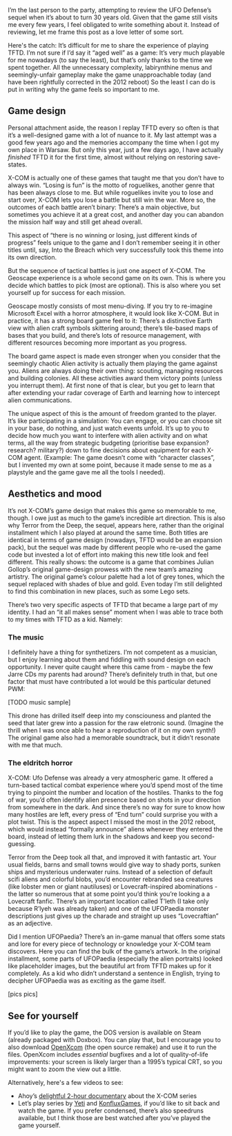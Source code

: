 <!--
.. title: A look back at X-COM: Terror From The Deep
.. slug: a-look-back-at-x-com-tftd
.. date: 2023-09-03 12:00:00 UTC
.. tags:
.. category:
.. link:
.. description:
.. type: text
.. status: draft
-->

I’m the last person to the party, attempting to review the UFO Defense’s sequel when it’s about to turn 30 years old. Given that the game still visits me every few years, I feel obligated to write something about it. Instead of reviewing, let me frame this post as a love letter of some sort.

Here's the catch: It’s difficult for me to share the experience of playing TFTD. I’m not sure if I’d say it “aged well” as a game: It’s very much playable for me nowadays (to say the least), but that’s only thanks to the time we spent together. All the unnecessary complexity, labirynthine menus and seemingly-unfair gameplay make the game unapproachable today (and have been rightfully corrected in the 2012 reboot) So the least I can do is put in writing why the game feels so important to me.

<!--more-->

## Game design

Personal attachment aside, the reason I replay TFTD every so often is that it’s a well-designed game with a lot of nuance to it. My last attempt was a good few years ago and the memories accompany the time when I got my own place in Warsaw. But only this year, just a few days ago, I have actually _finished_ TFTD it for the first time, almost without relying on restoring save-states. 

X-COM is actually one of these games that taught me that you don’t have to always win. “Losing is fun” is the motto of roguelikes, another genre that has been always close to me. But while roguelikes invite you to lose and start over, X-COM lets you lose a battle but still win the war. More so, the outcomes of each battle aren’t binary: There’s a main objective, but sometimes you achieve it at a great cost, and another day you can abandon the mission half way and still get ahead overall.

This aspect of “there is no winning or losing, just different kinds of progress” feels unique to the game and I don’t remember seeing it in other titles until, say, Into the Breach which very successfully took this theme into its own direction.

But the sequence of tactical battles is just one aspect of X-COM. The Geoscape experience is a whole second game on its own. This is where you decide which battles to pick (most are optional). This is also where you set yourself up for success for each mission.

Geoscape mostly consists of most menu-diving. If you try to re-imagine Microsoft Excel with a horror atmosphere, it would look like X-COM. But in practice, it has a strong board game feel to it: There’s a distinctive Earth view with alien craft symbols skittering around; there’s tile-based maps of bases that you build, and there’s lots of resource management, with different resources becoming more important as you progress.

The board game aspect is made even stronger when you consider that the seemingly chaotic Alien activity is actually them playing the game against you. Aliens are always doing their own thing: scouting, managing resources and building colonies. All these activities award them victory points (unless you interrupt them). At first none of that is clear, but you get to learn that after extending your radar coverage of Earth and learning how to intercept alien communications.

The unique aspect of this is the amount of freedom granted to the player. It’s like participating in a simulation: You can engage, or you can choose sit in your base, do nothing, and just watch events unfold. It’s up to you to decide how much you want to interfere with alien activity and on what terms, all the way from strategic budgeting (prioritise base expansion? research? military?) down to fine decisions about equipment for each X-COM agent. (Example: The game doesn’t come with “character classes”, but I invented my own at some point, because it made sense to me as a playstyle and the game gave me all the tools I needed).

## Aesthetics and mood

It’s not X-COM’s game design that makes this game so memorable to me, though. I owe just as much to the game’s incredible art direction. This is also why Terror from the Deep, the sequel, appears here, rather than the original installment which I also played at around the same time. Both titles are identical in terms of game design (nowadays, TFTD would be an expansion pack), but the sequel was made by different people who re-used the game code but invested a lot of effort into making this new title look and feel different. This really shows: the outcome is a game that combines Julian Gollop’s original game-design prowess with the new team’s amazing artistry. The original game’s colour palette had a lot of grey tones, which the sequel replaced with shades of blue and gold. Even today I’m still delighted to find this combination in new places, such as some Lego sets.

There’s two very specific aspects of TFTD that became a large part of my identity. I had an “it all makes sense” moment when I was able to trace both to my times with TFTD as a kid. Namely: 

### The music

I definitely have a thing for synthetizers. I’m not competent as a musician, but I enjoy learning about them and fiddling with sound design on each opportunity. I never quite caught where this came from - maybe the few Jarre CDs my parents had around? There’s definitely truth in that, but one factor that must have contributed a lot would be this particular detuned PWM:

[TODO music sample]

This drone has drilled itself deep into my consciouness and planted the seed that later grew into a passion for the raw eletronic sound. (Imagine the thrill when I was once able to hear a reproduction of it on my own synth!) The original game also had a memorable soundtrack, but it didn’t resonate with me that much.

### The eldritch horror

X-COM: Ufo Defense was already a very atmospheric game. It offered a turn-based tactical combat experience where you’d spend most of the time trying to pinpoint the number and location of the hostiles. Thanks to the fog of war, you’d often identify alien presence based on shots in your direction from somewhere in the dark. And since there’s no way for sure to know how many hostiles are left, every press of “End turn” could surprise you with a plot twist. This is the aspect aspect I missed the most in the 2012 reboot, which would instead “formally announce” aliens whenever they entered the board, instead of letting them lurk in the shadows and keep you second-guessing.

Terror from the Deep took all that, and improved it with fantastic art. Your usual fields, barns and small towns would give way to shady ports, sunken ships and mysterious underwater ruins. Instead of a selection of default scifi aliens and colorful blobs, you’d encounter rebranded sea creatures (like lobster men or giant nautiluses) or Lovecraft-inspired abominations - the latter so numerous that at some point you’d think you’re looking a a Lovecraft fanfic. There’s an important location called T’leth (I take only because R’lyeh was already taken) and one of the UFOPaedia monster descriptions just gives up the charade and straight up uses “Lovecraftian” as an adjective.

Did I mention UFOPaedia? There’s an in-game manual that offers some stats and lore for every piece of technology or knowledge your X-COM team discovers. Here you can find the bulk of the game’s artwork. In the original installment, some parts of UFOPaedia (especially the alien portraits) looked like placeholder images, but the beautiful art from TFTD makes up for it completely. As a kid who didn’t understand a sentence in English, trying to decipher UFOPaedia was as exciting as the game itself.

[pics pics]

## See for yourself

If you’d like to play the game, the DOS version is available on Steam (already packaged with Doxbox). You can play that, but I encourage you to also download [OpenXcom][openxcom] (the open source remake) and use it to run the files. OpenXcom includes _essential_ bugfixes and a lot of quality-of-life improvements: your screen is likely larger than a 1995’s typical CRT, so you might want to zoom the view out a little.

[openxcom]: https://openxcom.org/

Alternatively, here's a few videos to see:

- Ahoy’s [delightful 2-hour documentary][ahoy] about the X-COM series
- Let’s play series by [Yeti][lp.yeti] and [KonfluxGames][lp.konflux], if you’d like to sit back and watch the game. If you prefer condensed, there’s also speedruns available, but I think those are best watched after you’ve played the game yourself.

[ahoy]: https://www.youtube.com/watch?v=gBu77h2FSCM
[lp.yeti]: https://www.youtube.com/playlist?list=PLhu1IU-H0hU3Hd6umZ2xDcIW1K-CjCqpT
[lp.konflux]: https://www.youtube.com/playlist?list=PLCDF9E4C6C79E118A
